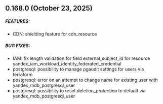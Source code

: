 ## 0.168.0 (October 23, 2025)
##### FEATURES:
* CDN: shielding feature for cdn_resource
##### BUG FIXES:
* IAM: fix length validation for field external_subject_id for resource yandex_iam_workload_identity_federated_credential
* postgresql: possibility to manage pgaudit settings for users via terraform
* postgresql: error on an attempt to change name for existing user with yandex_mdb_postgresql_user
* postgresql: possibility to reset deletion_protection to default via yandex_mdb_postgresql_user